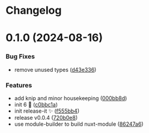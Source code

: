 # Changelog

# 0.1.0 (2024-08-16)


### Bug Fixes

* remove unused types ([d43e336](https://github.com/vinayakkulkarni/v-canvas/commit/d43e3368dd7a12f2e67704f2ee9ea31aff7a8aab))


### Features

* add knip and minor housekeeping ([000bb8d](https://github.com/vinayakkulkarni/v-canvas/commit/000bb8d508f720c6152dfc1f48cdda621791ab30))
* init 6 🚀 ([c0bbc1a](https://github.com/vinayakkulkarni/v-canvas/commit/c0bbc1ad6172c4dfcad77228a41ed9c5bd825c48))
* init release-it ✨ ([f555bb4](https://github.com/vinayakkulkarni/v-canvas/commit/f555bb43ad8cdf3221f46ee6f61dac6d1c6c49e1))
* release v0.0.4 ([720b0e8](https://github.com/vinayakkulkarni/v-canvas/commit/720b0e8563534a9270f0029df93e7ff843e5753a))
* use module-builder to build nuxt-module ([86247a6](https://github.com/vinayakkulkarni/v-canvas/commit/86247a6b05f78fcdd5817f4515d52a8730961e97))

